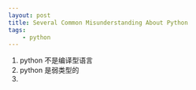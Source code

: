 ```yaml
---
layout: post
title: Several Common Misunderstanding About Python
tags: 
    - python
---
```

1. python 不是编译型语言
2. python 是弱类型的
3. 